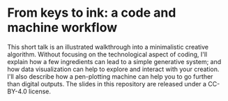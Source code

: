 # From keys to ink: a code and machine workflow

This short talk is an illustrated walkthrough into a minimalistic creative algorithm. Without focusing on the technological aspect of coding, I'll explain how a few ingredients can lead to a simple generative system; and how data visualization can help to explore and interact with your creation. I'll also describe how a pen-plotting machine can help you to go further than digital outputs. The slides in this repository are released under a CC-BY-4.0 license.
